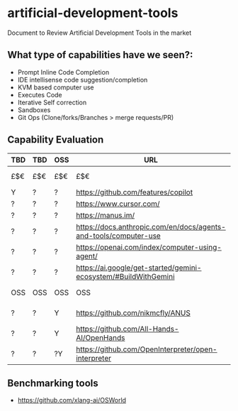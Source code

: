 # artificial-development-tools
Document to Review Artificial Development Tools in the market

## What type of capabilities have we seen?:

- Prompt Inline Code Completion
- IDE intellisense code suggestion/completion
- KVM based computer use
- Executes Code
- Iterative Self correction
- Sandboxes
- Git Ops (Clone/forks/Branches > merge requests/PR)

## Capability Evaluation 

| TBD | TBD |	OSS |	URL |	Notes |
|---  |---  |---  |---  |---  |
| £$€	| £$€	| £$€ |	£$€	| Commercial Tools |
| Y | ? | ? | https://github.com/features/copilot | |
| ? | ? | ? | https://www.cursor.com/ | |
| ? | ? | ? | https://manus.im/ | |
| ? | ? | ? | https://docs.anthropic.com/en/docs/agents-and-tools/computer-use | |
| ? | ? | ? | https://openai.com/index/computer-using-agent/ | |
| ? | ? | ? | https://ai.google/get-started/gemini-ecosystem/#BuildWithGemini | |
| OSS	| OSS |	OSS |	OSS | Open Source |
| ? | ? | Y | https://github.com/nikmcfly/ANUS | inspired by manus |
| ? | ? | Y | https://github.com/All-Hands-AI/OpenHands | |
| ? | ? | ?Y | https://github.com/OpenInterpreter/open-interpreter | |


## Benchmarking tools

- https://github.com/xlang-ai/OSWorld
